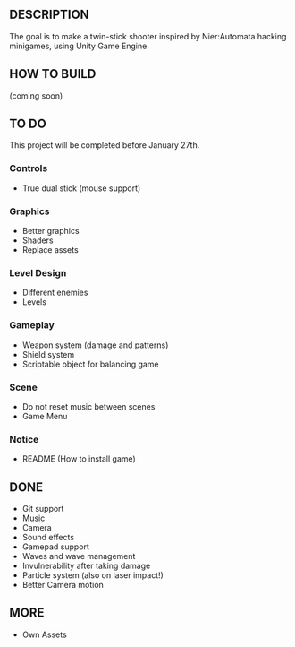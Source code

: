 ## DESCRIPTION
The goal is to make a twin-stick shooter inspired by Nier:Automata hacking minigames, using Unity Game Engine.

## HOW TO BUILD
(coming soon)

## TO DO
This project will be completed before January 27th.

### Controls
* True dual stick (mouse support)

### Graphics
* Better graphics
* Shaders
* Replace assets

### Level Design
* Different enemies
* Levels

### Gameplay
* Weapon system (damage and patterns)
* Shield system
* Scriptable object for balancing game

### Scene
* Do not reset music between scenes
* Game Menu

### Notice
* README (How to install game)

## DONE
* Git support
* Music
* Camera
* Sound effects
* Gamepad support
* Waves and wave management
* Invulnerability after taking damage
* Particle system (also on laser impact!)
* Better Camera motion

## MORE
* Own Assets
